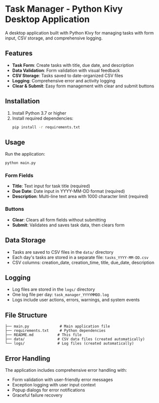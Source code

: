 # Task Manager - Python Kivy Desktop Application

A desktop application built with Python Kivy for managing tasks with form input, CSV storage, and comprehensive logging.

## Features

- **Task Form**: Create tasks with title, due date, and description
- **Data Validation**: Form validation with visual feedback
- **CSV Storage**: Tasks saved to date-organized CSV files
- **Logging**: Comprehensive error and activity logging
- **Clear & Submit**: Easy form management with clear and submit buttons

## Installation

1. Install Python 3.7 or higher
2. Install required dependencies:
   ```bash
   pip install -r requirements.txt
   ```

## Usage

Run the application:
```bash
python main.py
```

### Form Fields

- **Title**: Text input for task title (required)
- **Due Date**: Date input in YYYY-MM-DD format (required)
- **Description**: Multi-line text area with 1000 character limit (required)

### Buttons

- **Clear**: Clears all form fields without submitting
- **Submit**: Validates and saves task data, then clears form

## Data Storage

- Tasks are saved to CSV files in the `data/` directory
- Each day's tasks are stored in a separate file: `tasks_YYYY-MM-DD.csv`
- CSV columns: creation_date, creation_time, title, due_date, description

## Logging

- Log files are stored in the `logs/` directory
- One log file per day: `task_manager_YYYYMMDD.log`
- Logs include user actions, errors, warnings, and system events

## File Structure

```
├── main.py              # Main application file
├── requirements.txt     # Python dependencies
├── README.md           # This file
├── data/               # CSV data files (created automatically)
└── logs/               # Log files (created automatically)
```

## Error Handling

The application includes comprehensive error handling with:
- Form validation with user-friendly error messages
- Exception logging with user input context
- Popup dialogs for error notifications
- Graceful failure recovery